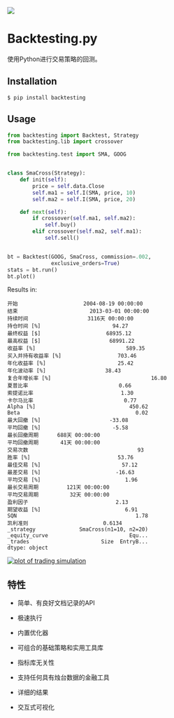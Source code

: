 [![](https://i.imgur.com/E8Kj69Y.png)](https://kernc.github.io/backtesting.py/)

Backtesting.py
==============

使用Python进行交易策略的回测。


Installation
------------

    $ pip install backtesting


Usage
-----
```python
from backtesting import Backtest, Strategy
from backtesting.lib import crossover

from backtesting.test import SMA, GOOG


class SmaCross(Strategy):
    def init(self):
        price = self.data.Close
        self.ma1 = self.I(SMA, price, 10)
        self.ma2 = self.I(SMA, price, 20)

    def next(self):
        if crossover(self.ma1, self.ma2):
            self.buy()
        elif crossover(self.ma2, self.ma1):
            self.sell()


bt = Backtest(GOOG, SmaCross, commission=.002,
              exclusive_orders=True)
stats = bt.run()
bt.plot()
```

Results in:

```text
开始                     2004-08-19 00:00:00
结束                       2013-03-01 00:00:00
持续时间                   3116天 00:00:00
持仓时间 [%]                       94.27
最终权益 [$]                     68935.12
最高权益 [$]                      68991.22
收益率 [%]                             589.35
买入并持有收益率 [%]                  703.46
年化收益率 [%]                       25.42
年化波动率 [%]                   38.43
复合年增长率 [%]                                16.80
夏普比率                             0.66
索提诺比率                            1.30
卡尔马比率                             0.77
Alpha [%]                              450.62
Beta                                     0.02
最大回撤 [%]                      -33.08
平均回撤 [%]                       -5.58
最长回撤周期      688天 00:00:00
平均回撤周期       41天 00:00:00
交易次数                                   93
胜率 [%]                            53.76
最佳交易 [%]                          57.12
最差交易 [%]                        -16.63
平均交易 [%]                           1.96
最长交易周期         121天 00:00:00
平均交易周期          32天 00:00:00
盈利因子                            2.13
期望收益 [%]                           6.91
SQN                                      1.78
凯利准则                        0.6134
_strategy              SmaCross(n1=10, n2=20)
_equity_curve                          Equ...
_trades                       Size  EntryB...
dtype: object

```
[![plot of trading simulation](./xRFNHfg.png)](https://kernc.github.io/backtesting.py/#example)




特性
--------
- 简单、有良好文档记录的API

- 极速执行
- 内置优化器
- 可组合的基础策略和实用工具库
- 指标库无关性
- 支持任何具有烛台数据的金融工具
- 详细的结果
- 交互式可视化

